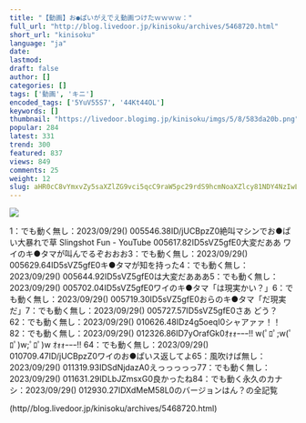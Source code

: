 ```yaml
---
title: "【動画】お●ぱいがえでえ動画つけたｗｗｗｗ："
full_url: "http://blog.livedoor.jp/kinisoku/archives/5468720.html"
short_url: "kinisoku"
language: "ja"
date: 
lastmod: 
draft: false
author: []
categories: []
tags: ['動画', 'キニ']
encoded_tags: ['5YuV55S7', '44Kt44OL']
keywords: []
thumbnail: "https://livedoor.blogimg.jp/kinisoku/imgs/5/8/583da20b.png"
popular: 284
latest: 331
trend: 300
featured: 837
views: 849
comments: 25
weight: 12
slug: aHR0cC8vYmxvZy5saXZlZG9vci5qcC9raW5pc29rdS9hcmNoaXZlcy81NDY4NzIwLmh0bWw=
---
```


![](https://livedoor.blogimg.jp/kinisoku/imgs/5/8/583da20b.png)

 1：でも動く無し：2023/09/29() 005546.38ID/jUCBpzZ0絶叫マシンでお●ぱい大暴れで草 Slingshot Fun - YouTube 005617.82ID5sVZ5gfE0大変だああ ワイのキ●タマが叫んでるぞおおお3：でも動く無し：2023/09/29() 005629.64ID5sVZ5gfE0キ●タマが知を持った4：でも動く無し：2023/09/29() 005644.92ID5sVZ5gfE0は大変だあああ5：でも動く無し：2023/09/29() 005702.04ID5sVZ5gfE0ワイのキ●タマ「は現実かい？」6：でも動く無し：2023/09/29() 005719.30ID5sVZ5gfE0おらのキ●タマ「だ現実だ」7：でも動く無し：2023/09/29() 005727.57ID5sVZ5gfE0さあ どう？ 62：でも動く無し：2023/09/29() 010626.48IDz4g5oeqI0シャアァァ！！82：でも動く無し：2023/09/29() 012326.86ID7yOrafGk0ｵｫｫｰｰｰ!! w(ﾟﾛﾟ;w(ﾟﾛﾟ)w;ﾟﾛﾟ)w ｵｫｫｰｰｰ!! 64：でも動く無し：2023/09/29() 010709.47ID/jUCBpzZ0ワイのお●ぱいス返してよ65：風吹けば無し：2023/09/29() 011319.93IDSdNjdazA0えっっっっっ77：でも動く無し：2023/09/29() 011631.29IDLbJZmsxG0良かったね84：でも動く永久のカナシ：2023/09/29() 012930.27IDXdMeM58L0のバージョンはん？の全記覧

(http//blog.livedoor.jp/kinisoku/archives/5468720.html)
